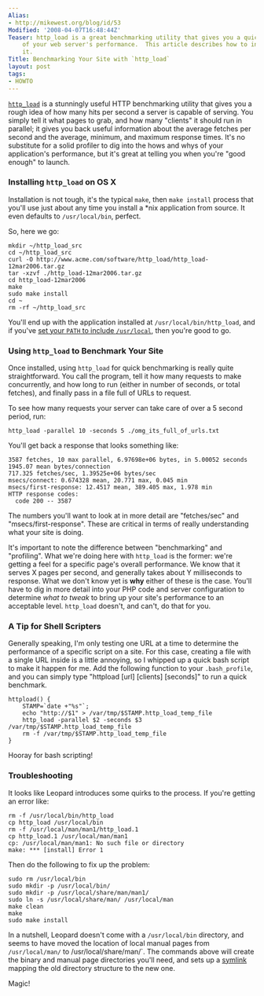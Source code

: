 ```yaml
---
Alias:
- http://mikewest.org/blog/id/53
Modified: '2008-04-07T16:48:44Z'
Teaser: http_load is a great benchmarking utility that gives you a quick overview
    of your web server's performance.  This article describes how to install and use
    it.
Title: Benchmarking Your Site with `http_load`
layout: post
tags:
- HOWTO
---
```

[`http_load`][http_load] is a stunningly useful HTTP benchmarking utility that gives you a rough idea of how many hits per second a server is capable of serving.  You simply tell it what pages to grab, and how many "clients" it should run in parallel; it gives you back useful information about the average fetches per second and the average, minimum, and maximum response times.  It's no substitute for a solid profiler to dig into the hows and whys of your application's performance, but it's great at telling you when you're "good enough" to launch.

### Installing `http_load` on OS X ###

Installation is not tough, it's the typical `make`, then `make install` process that you'll use just about any time you install a *nix application from source.  It even defaults to `/usr/local/bin`, perfect.

So, here we go:

    mkdir ~/http_load_src
    cd ~/http_load_src
    curl -O http://www.acme.com/software/http_load/http_load-12mar2006.tar.gz
    tar -xzvf ./http_load-12mar2006.tar.gz
    cd http_load-12mar2006
    make
    sudo make install
    cd ~
    rm -rf ~/http_load_src
    
You'll end up with the application installed at `/usr/local/bin/http_load`, and if you've [set your `PATH` to include `/usr/local`][path], then you're good to go.

    
[http_load]: http://www.acme.com/software/http_load/
[path]: http://hivelogic.com/narrative/articles/using_usr_local "Using /usr/local"

### Using `http_load` to Benchmark Your Site ###

Once installed, using `http_load` for quick benchmarking is really quite straightforward.  You call the program, tell it how many requests to make concurrently, and how long to run (either in number of seconds, or total fetches), and finally pass in a file full of URLs to request.

To see how many requests your server can take care of over a 5 second period, run:
    
    http_load -parallel 10 -seconds 5 ./omg_its_full_of_urls.txt
    
You'll get back a response that looks something like:

    3587 fetches, 10 max parallel, 6.97698e+06 bytes, in 5.00052 seconds
    1945.07 mean bytes/connection
    717.325 fetches/sec, 1.39525e+06 bytes/sec
    msecs/connect: 0.674328 mean, 20.771 max, 0.045 min
    msecs/first-response: 12.4517 mean, 389.405 max, 1.978 min
    HTTP response codes:
      code 200 -- 3587

The numbers you'll want to look at in more detail are "fetches/sec" and "msecs/first-response".  These are critical in terms of really understanding what your site is doing.

It's important to note the difference between "benchmarking" and "profiling".  What we're doing here with `http_load` is the former: we're getting a feel for a specific page's overall performance.  We know that it serves X pages per second, and generally takes about Y milliseconds to response.  What we don't know yet is __why__ either of these is the case.  You'll have to dig in more detail into your PHP code and server configuration to determine _what to tweak_ to bring up your site's performance to an acceptable level.  `http_load` doesn't, and can't, do that for you.  

### A Tip for Shell Scripters ###

Generally speaking, I'm only testing one URL at a time to determine the performance of a specific script on a site.  For this case, creating a file with a single URL inside is a little annoying, so I whipped up a quick bash script to make it happen for me.  Add the following function to your `.bash_profile`, and you can simply type "httpload [url] [clients] [seconds]" to run a quick benchmark.

    httpload() {
        STAMP=`date +"%s"`;
        echo "http://$1" > /var/tmp/$STAMP.http_load_temp_file
        http_load -parallel $2 -seconds $3 /var/tmp/$STAMP.http_load_temp_file
        rm -f /var/tmp/$STAMP.http_load_temp_file
    }
    
Hooray for bash scripting!

### Troubleshooting ###

It looks like Leopard introduces some quirks to the process.  If you're getting an error like:

    rm -f /usr/local/bin/http_load
    cp http_load /usr/local/bin
    rm -f /usr/local/man/man1/http_load.1
    cp http_load.1 /usr/local/man/man1
    cp: /usr/local/man/man1: No such file or directory
    make: *** [install] Error 1
    
Then do the following to fix up the problem:

    sudo rm /usr/local/bin
    sudo mkdir -p /usr/local/bin/
    sudo mkdir -p /usr/local/share/man/man1/
    sudo ln -s /usr/local/share/man/ /usr/local/man
    make clean
    make
    sudo make install
    
In a nutshell, Leopard doesn't come with a `/usr/local/bin` directory, and seems to have moved the location of local manual pages from `/usr/local/man/` to /usr/local/share/man/`.  The commands above will create the binary and manual page directories you'll need, and sets up a [symlink][symlink] mapping the old directory structure to the new one.

Magic!

[symlink]: http://arstechnica.com/reviews/os/mac-os-x-10-5.ars/14#symlinks-and-hard-links